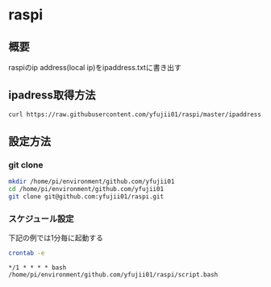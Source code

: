 # raspi

## 概要

raspiのip address(local ip)をipaddress.txtに書き出す

## ipadress取得方法

```sh
curl https://raw.githubusercontent.com/yfujii01/raspi/master/ipaddress.txt
```

## 設定方法

### git clone

```sh
mkdir /home/pi/environment/github.com/yfujii01
cd /home/pi/environment/github.com/yfujii01
git clone git@github.com:yfujii01/raspi.git
```

### スケジュール設定

下記の例では1分毎に起動する

```sh
crontab -e
```

```cron
*/1 * * * * bash /home/pi/environment/github.com/yfujii01/raspi/script.bash
```

